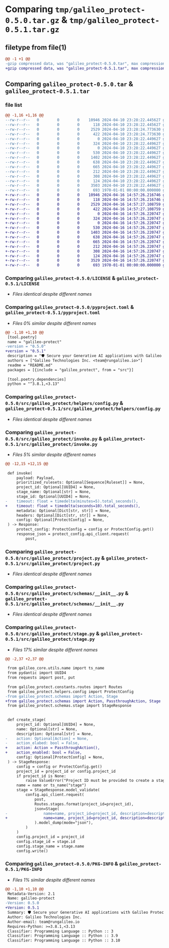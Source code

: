 # Comparing `tmp/galileo_protect-0.5.0.tar.gz` & `tmp/galileo_protect-0.5.1.tar.gz`

## filetype from file(1)

```diff
@@ -1 +1 @@
-gzip compressed data, was "galileo_protect-0.5.0.tar", max compression
+gzip compressed data, was "galileo_protect-0.5.1.tar", max compression
```

## Comparing `galileo_protect-0.5.0.tar` & `galileo_protect-0.5.1.tar`

### file list

```diff
@@ -1,16 +1,16 @@
--rw-r--r--   0        0        0    10946 2024-04-10 23:28:22.445627 galileo_protect-0.5.0/LICENSE
--rw-r--r--   0        0        0      118 2024-04-10 23:28:22.445627 galileo_protect-0.5.0/README.md
--rw-r--r--   0        0        0     2529 2024-04-10 23:28:24.773630 galileo_protect-0.5.0/pyproject.toml
--rw-r--r--   0        0        0      422 2024-04-10 23:28:24.773630 galileo_protect-0.5.0/src/galileo_protect/__init__.py
--rw-r--r--   0        0        0        0 2024-04-10 23:28:22.449627 galileo_protect-0.5.0/src/galileo_protect/constants/__init__.py
--rw-r--r--   0        0        0      324 2024-04-10 23:28:22.449627 galileo_protect-0.5.0/src/galileo_protect/constants/routes.py
--rw-r--r--   0        0        0        0 2024-04-10 23:28:22.449627 galileo_protect-0.5.0/src/galileo_protect/helpers/__init__.py
--rw-r--r--   0        0        0      530 2024-04-10 23:28:22.449627 galileo_protect-0.5.0/src/galileo_protect/helpers/config.py
--rw-r--r--   0        0        0     1402 2024-04-10 23:28:22.449627 galileo_protect-0.5.0/src/galileo_protect/invoke.py
--rw-r--r--   0        0        0      638 2024-04-10 23:28:22.449627 galileo_protect-0.5.0/src/galileo_protect/project.py
--rw-r--r--   0        0        0      665 2024-04-10 23:28:22.449627 galileo_protect-0.5.0/src/galileo_protect/schemas/__init__.py
--rw-r--r--   0        0        0      212 2024-04-10 23:28:22.449627 galileo_protect-0.5.0/src/galileo_protect/schemas/invoke.py
--rw-r--r--   0        0        0      308 2024-04-10 23:28:22.449627 galileo_protect-0.5.0/src/galileo_protect/schemas/rule.py
--rw-r--r--   0        0        0      124 2024-04-10 23:28:22.449627 galileo_protect-0.5.0/src/galileo_protect/schemas/stage.py
--rw-r--r--   0        0        0     3503 2024-04-10 23:28:22.449627 galileo_protect-0.5.0/src/galileo_protect/stage.py
--rw-r--r--   0        0        0      693 1970-01-01 00:00:00.000000 galileo_protect-0.5.0/PKG-INFO
+-rw-r--r--   0        0        0    10946 2024-04-16 14:57:26.216746 galileo_protect-0.5.1/LICENSE
+-rw-r--r--   0        0        0      118 2024-04-16 14:57:26.216746 galileo_protect-0.5.1/README.md
+-rw-r--r--   0        0        0     2529 2024-04-16 14:57:27.108759 galileo_protect-0.5.1/pyproject.toml
+-rw-r--r--   0        0        0      422 2024-04-16 14:57:27.108759 galileo_protect-0.5.1/src/galileo_protect/__init__.py
+-rw-r--r--   0        0        0        0 2024-04-16 14:57:26.220747 galileo_protect-0.5.1/src/galileo_protect/constants/__init__.py
+-rw-r--r--   0        0        0      324 2024-04-16 14:57:26.220747 galileo_protect-0.5.1/src/galileo_protect/constants/routes.py
+-rw-r--r--   0        0        0        0 2024-04-16 14:57:26.220747 galileo_protect-0.5.1/src/galileo_protect/helpers/__init__.py
+-rw-r--r--   0        0        0      530 2024-04-16 14:57:26.220747 galileo_protect-0.5.1/src/galileo_protect/helpers/config.py
+-rw-r--r--   0        0        0     1403 2024-04-16 14:57:26.220747 galileo_protect-0.5.1/src/galileo_protect/invoke.py
+-rw-r--r--   0        0        0      638 2024-04-16 14:57:26.220747 galileo_protect-0.5.1/src/galileo_protect/project.py
+-rw-r--r--   0        0        0      665 2024-04-16 14:57:26.220747 galileo_protect-0.5.1/src/galileo_protect/schemas/__init__.py
+-rw-r--r--   0        0        0      212 2024-04-16 14:57:26.220747 galileo_protect-0.5.1/src/galileo_protect/schemas/invoke.py
+-rw-r--r--   0        0        0      308 2024-04-16 14:57:26.220747 galileo_protect-0.5.1/src/galileo_protect/schemas/rule.py
+-rw-r--r--   0        0        0      124 2024-04-16 14:57:26.220747 galileo_protect-0.5.1/src/galileo_protect/schemas/stage.py
+-rw-r--r--   0        0        0     3529 2024-04-16 14:57:26.220747 galileo_protect-0.5.1/src/galileo_protect/stage.py
+-rw-r--r--   0        0        0      693 1970-01-01 00:00:00.000000 galileo_protect-0.5.1/PKG-INFO
```

### Comparing `galileo_protect-0.5.0/LICENSE` & `galileo_protect-0.5.1/LICENSE`

 * *Files identical despite different names*

### Comparing `galileo_protect-0.5.0/pyproject.toml` & `galileo_protect-0.5.1/pyproject.toml`

 * *Files 0% similar despite different names*

```diff
@@ -1,10 +1,10 @@
 [tool.poetry]
 name = "galileo-protect"
-version = "0.5.0"
+version = "0.5.1"
 description = "🛡️ Secure your Generative AI applications with Galileo Protect!"
 authors = ["Galileo Technologies Inc. <team@rungalileo.io>"]
 readme = "README.md"
 packages = [{include = "galileo_protect", from = "src"}]
 
 [tool.poetry.dependencies]
 python = "^3.8.1,<3.13"
```

### Comparing `galileo_protect-0.5.0/src/galileo_protect/helpers/config.py` & `galileo_protect-0.5.1/src/galileo_protect/helpers/config.py`

 * *Files identical despite different names*

### Comparing `galileo_protect-0.5.0/src/galileo_protect/invoke.py` & `galileo_protect-0.5.1/src/galileo_protect/invoke.py`

 * *Files 5% similar despite different names*

```diff
@@ -12,15 +12,15 @@
 
 def invoke(
     payload: Payload,
     prioritized_rulesets: Optional[Sequence[Ruleset]] = None,
     project_id: Optional[UUID4] = None,
     stage_name: Optional[str] = None,
     stage_id: Optional[UUID4] = None,
-    timeout: float = timedelta(minutes=5).total_seconds(),
+    timeout: float = timedelta(seconds=10).total_seconds(),
     metadata: Optional[Dict[str, str]] = None,
     headers: Optional[Dict[str, str]] = None,
     config: Optional[ProtectConfig] = None,
 ) -> Response:
     protect_config: ProtectConfig = config or ProtectConfig.get()
     response_json = protect_config.api_client.request(
         post,
```

### Comparing `galileo_protect-0.5.0/src/galileo_protect/project.py` & `galileo_protect-0.5.1/src/galileo_protect/project.py`

 * *Files identical despite different names*

### Comparing `galileo_protect-0.5.0/src/galileo_protect/schemas/__init__.py` & `galileo_protect-0.5.1/src/galileo_protect/schemas/__init__.py`

 * *Files identical despite different names*

### Comparing `galileo_protect-0.5.0/src/galileo_protect/stage.py` & `galileo_protect-0.5.1/src/galileo_protect/stage.py`

 * *Files 17% similar despite different names*

```diff
@@ -2,37 +2,37 @@
 
 from galileo_core.utils.name import ts_name
 from pydantic import UUID4
 from requests import post, put
 
 from galileo_protect.constants.routes import Routes
 from galileo_protect.helpers.config import ProtectConfig
-from galileo_protect.schemas import Action, Stage
+from galileo_protect.schemas import Action, PassthroughAction, Stage
 from galileo_protect.schemas.stage import StageResponse
 
 
 def create_stage(
     project_id: Optional[UUID4] = None,
     name: Optional[str] = None,
     description: Optional[str] = None,
-    action: Optional[Action] = None,
-    action_elabed: bool = False,
+    action: Action = PassthroughAction(),
+    action_enabled: bool = False,
     config: Optional[ProtectConfig] = None,
 ) -> StageResponse:
     config = config or ProtectConfig.get()
     project_id = project_id or config.project_id
     if project_id is None:
         raise ValueError("Project ID must be provided to create a stage.")
     name = name or ts_name("stage")
     stage = StageResponse.model_validate(
         config.api_client.request(
             post,
             Routes.stages.format(project_id=project_id),
             json=Stage(
-                name=name, project_id=project_id, description=description, action=action, action_enabled=action_elabed
+                name=name, project_id=project_id, description=description, action=action, action_enabled=action_enabled
             ).model_dump(mode="json"),
         )
     )
     config.project_id = project_id
     config.stage_id = stage.id
     config.stage_name = stage.name
     config.write()
```

### Comparing `galileo_protect-0.5.0/PKG-INFO` & `galileo_protect-0.5.1/PKG-INFO`

 * *Files 1% similar despite different names*

```diff
@@ -1,10 +1,10 @@
 Metadata-Version: 2.1
 Name: galileo-protect
-Version: 0.5.0
+Version: 0.5.1
 Summary: 🛡️ Secure your Generative AI applications with Galileo Protect!
 Author: Galileo Technologies Inc.
 Author-email: team@rungalileo.io
 Requires-Python: >=3.8.1,<3.13
 Classifier: Programming Language :: Python :: 3
 Classifier: Programming Language :: Python :: 3.9
 Classifier: Programming Language :: Python :: 3.10
```

